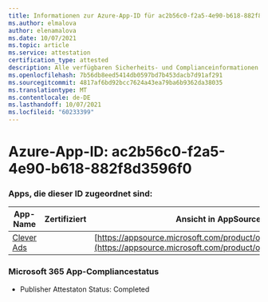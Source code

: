 ```yaml
---
title: Informationen zur Azure-App-ID für ac2b56c0-f2a5-4e90-b618-882f8d3596f0
ms.author: elmalova
author: elenamalova
ms.date: 10/07/2021
ms.topic: article
ms.service: attestation
certification_type: attested
description: Alle verfügbaren Sicherheits- und Complianceinformationen für ac2b56c0-f2a5-4e90-b618-882f8d3596f0.
ms.openlocfilehash: 7b56db8eed5414db0597bd7b453dacb7d91af291
ms.sourcegitcommit: 4817af6bd92bcc7624a43ea79ba6b9362da38035
ms.translationtype: MT
ms.contentlocale: de-DE
ms.lasthandoff: 10/07/2021
ms.locfileid: "60233399"
---
```

# <a name="azure-app-id-ac2b56c0-f2a5-4e90-b618-882f8d3596f0"></a>Azure-App-ID: ac2b56c0-f2a5-4e90-b618-882f8d3596f0


### <a name="apps-associated-with-this-id"></a>Apps, die dieser ID zugeordnet sind:
| **App-Name** | **Zertifiziert** | **Ansicht in AppSource** |
|--------------|---------------|-----------------------|
| [Clever Ads](https://docs.microsoft.com/microsoft-365-app-certification/forward/WA200001182) |  | [https://appsource.microsoft.com/product/office/WA200001182](https://appsource.microsoft.com/product/office/WA200001182) |

### <a name="microsoft-365-app-compliance-status"></a>Microsoft 365 App-Compliancestatus
- Publisher Attestaton Status: Completed
